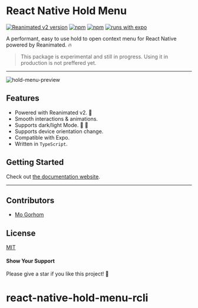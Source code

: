 # React Native Hold Menu

[![Reanimated v2 version](https://img.shields.io/github/package-json/v/enesozturk/react-native-hold-menu/develop?label=Reanimated%20v2&style=flat-square)](https://www.npmjs.com/package/react-native-hold-menu) [![npm](https://img.shields.io/npm/l/react-native-hold-menu?style=flat-square)](https://www.npmjs.com/package/react-native-hold-menu) [![npm](https://img.shields.io/badge/types-included-blue?style=flat-square)](https://www.npmjs.com/package/react-native-hold-menu) [![runs with expo](https://img.shields.io/badge/Runs%20with%20Expo-4630EB.svg?style=flat-square&logo=EXPO&labelColor=f3f3f3&logoColor=000)](https://expo.io/)

A performant, easy to use hold to open context menu for React Native powered by Reanimated. 🔥

> This package is experimental and still in progress. Using it in production is not preffered yet.

---

![hold-menu-preview](./preview.gif)

## Features

- Powered with Reanimated v2. 🚀
- Smooth interactions & animations.
- Supports dark/light Mode. 🌚 🌝
- Supports device orientation change.
- Compatible with Expo.
- Written in `TypeScript`.

## Getting Started

Check out [the documentation website](https://enesozturk.github.io/react-native-hold-menu).

---

## Contributors

- [Mo Gorhom](https://gorhom.dev/)

## License

[MIT](./LICENSE)

#### Show Your Support

Please give a star if you like this project! 🤩
# react-native-hold-menu-rcli
